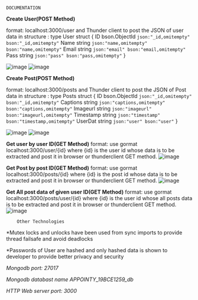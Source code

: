     DOCUMENTATION
    
**Create User(POST Method)**

format: localhost:3000/user and Thunder client to post the JSON of user data in structure :
type User struct {
	ID    bson.ObjectId `json:"_id,omitempty" bson:"_id,omitempty"`
	Name  string        `json:"name,omitempty" bson:"name,omitempty"`
	Email string        `json:"email" bson:"email,omitempty"`
	Pass  string        `json:"pass" bson:"pass,omitempty"`
}

![image](https://user-images.githubusercontent.com/84318539/136668392-8281dac4-6fbe-4562-b91a-791c0f00aa47.png)
![image](https://user-images.githubusercontent.com/84318539/136668396-d557aa7f-65fa-49ef-aa45-d2a68481cddb.png)

**Create Post(POST Method)**

format: localhost:3000/posts and Thunder client to post the JSON of Post data in structure :
type Posts struct {
	ID        bson.ObjectId `json:"_id,omitempty" bson:"_id,omitempty"`
	Captions  string        `json:"captions,omitempty" bson:"captions,omitempty"`
	Imageurl  string        `json:"imageurl" bson:"imageurl,omitempty"`
	Timestamp string        `json:"timestamp" bson:"timestamp,omitempty"`
	UserDat   string        `json:"user" bson:"user"`
}

![image](https://user-images.githubusercontent.com/84318539/136668449-d7cb2cc3-c74b-4900-824d-ed1057f9b009.png)
![image](https://user-images.githubusercontent.com/84318539/136668455-c545dbe0-fa38-4f1d-99cf-c0dcac27b0a2.png)

**Get user by user ID(GET Method)**
format: use gormat localhost:3000/user/{id} where {id} is the user id whose data is to be extracted and post it in browser or thunderclient GET method.
![image](https://user-images.githubusercontent.com/84318539/136668505-0344ab73-77be-4e74-9513-81fdadb65346.png)

**Get Post by post ID(GET Method)**
format: use gormat localhost:3000/posts/{id} where {id} is the post id whose data is to be extracted and post it in browser or thunderclient GET method.
![image](https://user-images.githubusercontent.com/84318539/136668529-4a799dd6-d5c6-4b87-b237-bef1355f9f4e.png)

**Get All post data of given user ID(GET Method)**
format: use gormat localhost:3000/posts/user/{id} where {id} is the user id whose all posts data is to be extracted and post it in browser or thunderclient GET method.
![image](https://user-images.githubusercontent.com/84318539/136668571-5e4b9d78-9ed7-4588-ac66-b5ed57b2e1d5.png)

		Other Technologies
*Mutex locks and unlocks have been used from sync imports to provide thread failsafe and avoid deadlocks

*Passwords of User are hashed and only hashed data is shown to developer to provide better privacy and security

_Mongodb port: 27017_

_Mongodb databast name APPOINTY_19BCE1259_db_

_HTTP Web server port: 3000_
